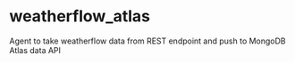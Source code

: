# weatherflow_atlas
Agent to take weatherflow data from REST endpoint and push to MongoDB Atlas data API
